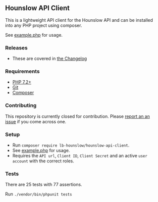 ## Hounslow API Client

This is a lightweight API client for the Hounslow API and can be installed into any PHP project using composer.

See [example.php](example.php) for usage.

### Releases

- These are covered in [the Changelog](CHANGELOG.md)

### Requirements

- [PHP 7.2+](https://www.php.net/downloads.php)
- [Git](https://git-scm.com/downloads)
- [Composer](https://getcomposer.org)

### Contributing

This repository is currently closed for contribution. Please [report an an issue](https://github.com/LBHounslow/hounslow-api-client/issues) if you come across one.

### Setup

- Run `composer require lb-hounslow/hounslow-api-client`.
- See [example.php](example.php) for usage.
- Requires the `API url`, `Client ID`, `Client Secret` and an active `user account` with the correct roles.

### Tests

There are 25 tests with 77 assertions.

Run `./vendor/bin/phpunit tests`
